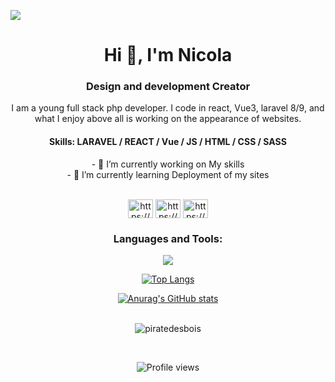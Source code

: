 ![](https://github.com/PirateDesBois/PirateDesBois/blob/main/mygif.gif?raw=true)
<h1 align="center">Hi 👋, I'm Nicola</h1>
<h3 align="center">Design and development Creator</h3>

<p align="center" width="50px">I am a young full stack php developer. I code in react, Vue3, laravel 8/9, and what I enjoy above all is working on the appearance of websites.</p>

<h4 align="center">Skills: LARAVEL / REACT / Vue / JS / HTML / CSS / SASS</h4>

<div align="center">
  - 🔭 I’m currently working on My skills <br>
- 🌱 I’m currently learning Deployment of my sites 
</div>
</br>
<p align="center">
<a href="https://linkedin.com/in/https://www.linkedin.com/in/nicola-sieben" target="blank"><img align="center" src="https://raw.githubusercontent.com/rahuldkjain/github-profile-readme-generator/master/src/images/icons/Social/linked-in-alt.svg" alt="https://www.linkedin.com/in/nicola-sieben" height="30" width="40" /></a>
<a href="https://fb.com/https://www.facebook.com/nicola.sieben/" target="blank"><img align="center" src="https://raw.githubusercontent.com/rahuldkjain/github-profile-readme-generator/master/src/images/icons/Social/facebook.svg" alt="https://www.facebook.com/nicola.sieben/" height="30" width="40" /></a>
<a href="https://instagram.com/https://www.instagram.com/diaphragmcreationphotography/" target="blank"><img align="center" src="https://raw.githubusercontent.com/rahuldkjain/github-profile-readme-generator/master/src/images/icons/Social/instagram.svg" alt="https://www.instagram.com/diaphragmcreationphotography/" height="30" width="40" /></a>
</p>

<h3 align="center">Languages and Tools:</h3>
<p align="center">
  <a href="https://skillicons.dev">
    <img src="https://skillicons.dev/icons?i=vscode,html,css,js,php,vue,react,laravel,mysql,vite,bootstrap,git,ps,ai&perline=3" />
  </a>
</p>


<div align="center">
  
[![Top Langs](https://github-readme-stats.vercel.app/api/top-langs/?username=PirateDesBois&layout=compact&theme=onedark)](https://github.com/anuraghazra/github-readme-stats)

[![Anurag's GitHub stats](https://github-readme-stats.vercel.app/api?username=PirateDesBOis&show_icons=true&theme=onedark)](https://github.com/PirateDesBois/github-readme-stats)</br></br>

<p><img align="center" src="https://github-readme-streak-stats.herokuapp.com/?user=piratedesbois&theme=onedark" alt="piratedesbois" /></p></br>

![Profile views](https://gpvc.arturio.dev/PirateDesBois)  
</div>










